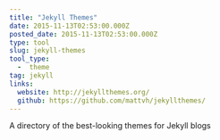 ```yaml
---
title: "Jekyll Themes"
date: 2015-11-13T02:53:00.000Z
posted_date: 2015-11-13T02:53:00.000Z
type: tool
slug: jekyll-themes
tool_type: 
  -  theme
tag: jekyll 
links:
  website: http://jekyllthemes.org/
  github: https://github.com/mattvh/jekyllthemes/
---
```

A directory of the best-looking themes for Jekyll blogs




